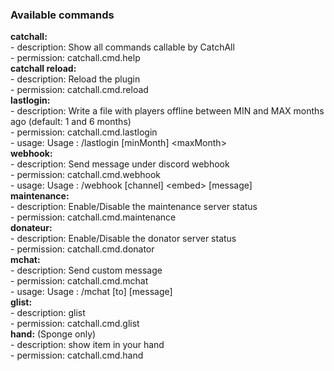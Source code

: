 ### Available commands
  **catchall:**\
    - description: Show all commands callable by CatchAll\
    - permission: catchall.cmd.help\
  **catchall reload:**\
    - description: Reload the plugin\
    - permission: catchall.cmd.reload\
  **lastlogin:**\
    - description: Write a file with players offline between MIN and MAX months ago (default: 1 and 6 months)\
    - permission: catchall.cmd.lastlogin\
    - usage: Usage : /lastlogin [minMonth] \<maxMonth\>\
  **webhook:**\
    - description: Send message under discord webhook\
    - permission: catchall.cmd.webhook\
    - usage: Usage : /webhook [channel] \<embed\> [message]\
  **maintenance:**\
    - description: Enable/Disable the maintenance server status\
    - permission: catchall.cmd.maintenance\
  **donateur:**\
    - description: Enable/Disable the donator server status\
    - permission: catchall.cmd.donator\
  **mchat:**\
    - description: Send custom message\
    - permission: catchall.cmd.mchat\
    - usage: Usage : /mchat [to] [message]\
  **glist:**\
    - description: glist\
    - permission: catchall.cmd.glist\
  **hand:** (Sponge only)\
    - description: show item in your hand\
    - permission: catchall.cmd.hand
